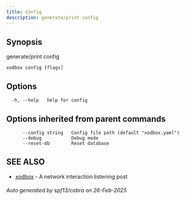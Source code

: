 ```yaml
---
title: Config
description: generate/print config
---
```


## Synopsis

generate/print config

```
xodbox config [flags]
```

## Options

```
  -h, --help   help for config
```

## Options inherited from parent commands

```
      --config string   Config file path (default "xodbox.yaml")
      --debug           Debug mode
      --reset-db        Reset database
```

## SEE ALSO

* [xodbox](_index.md)	 - A network interaction listening post

###### Auto generated by spf13/cobra on 26-Feb-2025
